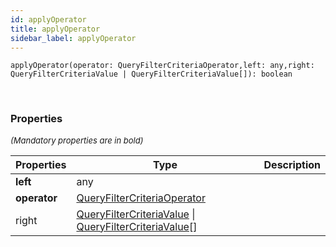 ```yaml
---
id: applyOperator
title: applyOperator
sidebar_label: applyOperator
---
```


```tsx
applyOperator(operator: QueryFilterCriteriaOperator,left: any,right: QueryFilterCriteriaValue | QueryFilterCriteriaValue[]): boolean
```
<br/>



### Properties

<font size="2"><i>(Mandatory properties are in bold)</i></font>

| Properties | Type | Description |
| --------- | ---- | ----------- |
| **left** | any |  |
| **operator** | [QueryFilterCriteriaOperator](/framework-api/types/QueryFilterCriteriaOperator.md) |  |
| right | [QueryFilterCriteriaValue](/framework-api/types/QueryFilterCriteriaValue.md) \| [QueryFilterCriteriaValue](/framework-api/types/QueryFilterCriteriaValue.md)[] |  |
